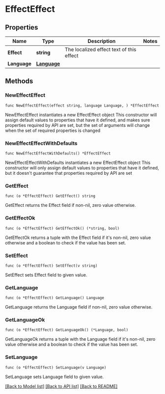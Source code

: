 # EffectEffect

## Properties

Name | Type | Description | Notes
------------ | ------------- | ------------- | -------------
**Effect** | **string** | The localized effect text of this effect | 
**Language** | [**Language**](Language.md) |  | 

## Methods

### NewEffectEffect

`func NewEffectEffect(effect string, language Language, ) *EffectEffect`

NewEffectEffect instantiates a new EffectEffect object
This constructor will assign default values to properties that have it defined,
and makes sure properties required by API are set, but the set of arguments
will change when the set of required properties is changed

### NewEffectEffectWithDefaults

`func NewEffectEffectWithDefaults() *EffectEffect`

NewEffectEffectWithDefaults instantiates a new EffectEffect object
This constructor will only assign default values to properties that have it defined,
but it doesn't guarantee that properties required by API are set

### GetEffect

`func (o *EffectEffect) GetEffect() string`

GetEffect returns the Effect field if non-nil, zero value otherwise.

### GetEffectOk

`func (o *EffectEffect) GetEffectOk() (*string, bool)`

GetEffectOk returns a tuple with the Effect field if it's non-nil, zero value otherwise
and a boolean to check if the value has been set.

### SetEffect

`func (o *EffectEffect) SetEffect(v string)`

SetEffect sets Effect field to given value.


### GetLanguage

`func (o *EffectEffect) GetLanguage() Language`

GetLanguage returns the Language field if non-nil, zero value otherwise.

### GetLanguageOk

`func (o *EffectEffect) GetLanguageOk() (*Language, bool)`

GetLanguageOk returns a tuple with the Language field if it's non-nil, zero value otherwise
and a boolean to check if the value has been set.

### SetLanguage

`func (o *EffectEffect) SetLanguage(v Language)`

SetLanguage sets Language field to given value.



[[Back to Model list]](../README.md#documentation-for-models) [[Back to API list]](../README.md#documentation-for-api-endpoints) [[Back to README]](../README.md)



